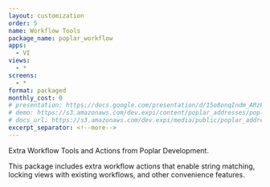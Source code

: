 ```yaml
---
layout: customization
order: 5
name: Workflow Tools
package_name: poplar_workflow
apps: 
  - VI
views:
  - *
screens:
  - *
format: packaged
monthly_cost: 0
# presentation: https://docs.google.com/presentation/d/15o8onqIndm_ARzEtfFufTsxpMcCM2YxC9wkvMXzwmrM/edit?usp=sharing
# demo: https://s3.amazonaws.com/dev.expi/content/poplar_addresses/poplar_addresses_demo.mp4
# docs_url: https://s3.amazonaws.com/dev.expi/media/public/poplar_addresses-0.0.9/docs/index.html
excerpt_separator: <!--more-->
---
```


Extra Workflow Tools and Actions from Poplar Development.
<!--more-->

This package includes extra workflow actions that enable string matching,
locking views with existing workflows, and other convenience features.
